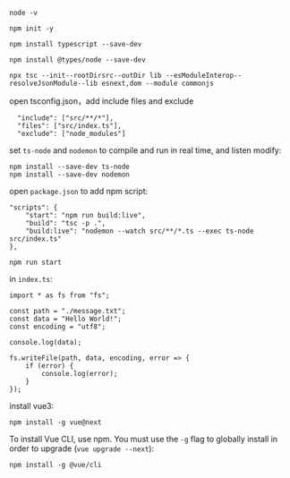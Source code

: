```npm
node -v
```

```
npm init -y
```

```
npm install typescript --save-dev
```

```
npm install @types/node --save-dev
```

```
npx tsc --init--rootDirsrc--outDir lib --esModuleInterop--resolveJsonModule--lib esnext,dom --module commonjs
```


open tsconfig.json，add include files and exclude

```
  "include": ["src/**/*"],
  "files": ["src/index.ts"],
  "exclude": ["node_modules"]
```

set `ts-node` and  `nodemon` to compile and run in real time, and listen modify:

```
npm install --save-dev ts-node
npm install --save-dev nodemon
```

open `package.json` to add npm script:

```
"scripts": {
    "start": "npm run build:live",
    "build": "tsc -p .",
    "build:live": "nodemon --watch src/**/*.ts --exec ts-node src/index.ts"
},
```

```
npm run start
```

in `index.ts`:

```
import * as fs from "fs";

const path = "./message.txt";
const data = "Hello World!";
const encoding = "utf8";

console.log(data);

fs.writeFile(path, data, encoding, error => {
    if (error) {
        console.log(error);
    }
});
```


install vue3:

```
npm install -g vue@next
```

To install Vue CLI, use npm. You must use the `-g` flag to globally install in order to upgrade (`vue upgrade --next`):

```
npm install -g @vue/cli
```
